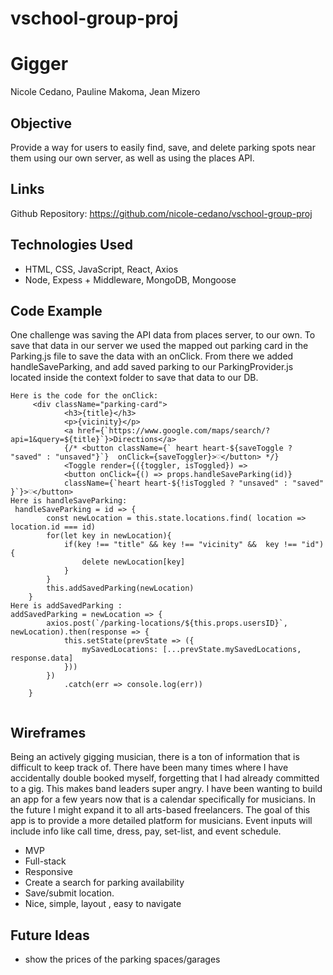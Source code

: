 # vschool-group-proj
# Gigger
Nicole Cedano, Pauline Makoma, Jean Mizero

## Objective

Provide a way for users to easily find, save, and delete parking spots near them using our own server, as well as using the places API.

## Links

Github Repository: https://github.com/nicole-cedano/vschool-group-proj

## Technologies Used
* HTML, CSS, JavaScript, React, Axios
* Node, Expess + Middleware, MongoDB, Mongoose

## Code Example

One challenge was saving the API data from places server, to our own. To save that data in our server we used the mapped out parking card in the Parking.js file to save the data with an onClick.  From there we added handleSaveParking, and add saved parking to our ParkingProvider.js located inside the context folder to save that data to our DB.
```
Here is the code for the onClick:
     <div className="parking-card">
            <h3>{title}</h3>
            <p>{vicinity}</p>
            <a href={`https://www.google.com/maps/search/?api=1&query=${title}`}>Directions</a>
            {/* <button className={` heart heart-${saveToggle ? "saved" : "unsaved"}`}  onClick={saveToggler}>♡</button> */}
            <Toggle render={({toggler, isToggled}) => 
            <button onClick={() => props.handleSaveParking(id)}
            className={`heart heart-${!isToggled ? "unsaved" : "saved" }`}>♡</button>
Here is handleSaveParking:
 handleSaveParking = id => {
        const newLocation = this.state.locations.find( location => location.id === id)
        for(let key in newLocation){
            if(key !== "title" && key !== "vicinity" &&  key !== "id"){
                delete newLocation[key]
            }
        }
        this.addSavedParking(newLocation)
    }
Here is addSavedParking :
addSavedParking = newLocation => {
        axios.post(`/parking-locations/${this.props.usersID}`, newLocation).then(response => {
            this.setState(prevState => ({
                mySavedLocations: [...prevState.mySavedLocations, response.data]
            }))
        })
            .catch(err => console.log(err))
    }


```

## Wireframes

Being an actively gigging musician, there is a ton of information that is difficult to keep track of. There have been many times where I have accidentally double booked myself, forgetting that I had already committed to a gig. This makes band leaders super angry. I have been wanting to build an app for a few years now that is a calendar specifically for musicians. In the future I might expand it to all arts-based freelancers. The goal of this app is to provide a more detailed platform for musicians. Event inputs will include info like call time, dress, pay, set-list, and event schedule.

* MVP 
* Full-stack
* Responsive
* Create a search for parking availability
* Save/submit location.
* Nice, simple, layout , easy to navigate


## Future Ideas
* show the prices of the parking spaces/garages
